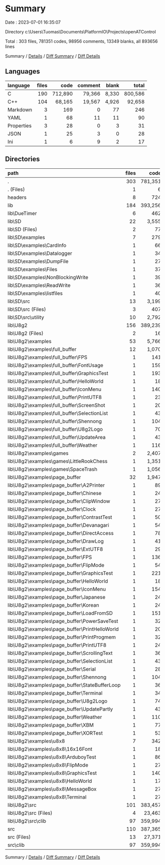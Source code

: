 # Summary

Date : 2023-07-01 16:35:07

Directory c:\\Users\\Tuomas\\Documents\\PlatformIO\\Projects\\openATControl

Total : 303 files,  781351 codes, 98956 comments, 13349 blanks, all 893656 lines

Summary / [Details](details.md) / [Diff Summary](diff.md) / [Diff Details](diff-details.md)

## Languages
| language | files | code | comment | blank | total |
| :--- | ---: | ---: | ---: | ---: | ---: |
| C | 190 | 712,890 | 79,366 | 8,330 | 800,586 |
| C++ | 104 | 68,165 | 19,567 | 4,926 | 92,658 |
| Markdown | 3 | 169 | 0 | 77 | 246 |
| YAML | 1 | 68 | 11 | 11 | 90 |
| Properties | 3 | 28 | 0 | 3 | 31 |
| JSON | 1 | 25 | 3 | 0 | 28 |
| Ini | 1 | 6 | 9 | 2 | 17 |

## Directories
| path | files | code | comment | blank | total |
| :--- | ---: | ---: | ---: | ---: | ---: |
| . | 303 | 781,351 | 98,956 | 13,349 | 893,656 |
| . (Files) | 1 | 6 | 9 | 2 | 17 |
| headers | 8 | 724 | 27 | 144 | 895 |
| lib | 184 | 393,256 | 57,905 | 7,591 | 458,752 |
| lib\\DueTimer | 6 | 462 | 106 | 145 | 713 |
| lib\\SD | 22 | 3,555 | 2,574 | 547 | 6,676 |
| lib\\SD (Files) | 2 | 77 | 11 | 12 | 100 |
| lib\\SD\\examples | 7 | 279 | 211 | 107 | 597 |
| lib\\SD\\examples\\CardInfo | 1 | 66 | 35 | 16 | 117 |
| lib\\SD\\examples\\Datalogger | 1 | 34 | 31 | 20 | 85 |
| lib\\SD\\examples\\DumpFile | 1 | 27 | 28 | 11 | 66 |
| lib\\SD\\examples\\Files | 1 | 37 | 24 | 15 | 76 |
| lib\\SD\\examples\\NonBlockingWrite | 1 | 39 | 36 | 17 | 92 |
| lib\\SD\\examples\\ReadWrite | 1 | 36 | 30 | 14 | 80 |
| lib\\SD\\examples\\listfiles | 1 | 40 | 27 | 14 | 81 |
| lib\\SD\\src | 13 | 3,199 | 2,352 | 428 | 5,979 |
| lib\\SD\\src (Files) | 3 | 407 | 371 | 168 | 946 |
| lib\\SD\\src\\utility | 10 | 2,792 | 1,981 | 260 | 5,033 |
| lib\\U8g2 | 156 | 389,239 | 55,225 | 6,899 | 451,363 |
| lib\\U8g2 (Files) | 2 | 16 | 0 | 8 | 24 |
| lib\\U8g2\\examples | 53 | 5,766 | 14,431 | 1,862 | 22,059 |
| lib\\U8g2\\examples\\full_buffer | 12 | 1,070 | 3,373 | 357 | 4,800 |
| lib\\U8g2\\examples\\full_buffer\\FPS | 1 | 141 | 403 | 40 | 584 |
| lib\\U8g2\\examples\\full_buffer\\FontUsage | 1 | 159 | 306 | 49 | 514 |
| lib\\U8g2\\examples\\full_buffer\\GraphicsTest | 1 | 193 | 254 | 37 | 484 |
| lib\\U8g2\\examples\\full_buffer\\HelloWorld | 1 | 18 | 251 | 11 | 280 |
| lib\\U8g2\\examples\\full_buffer\\IconMenu | 1 | 140 | 268 | 32 | 440 |
| lib\\U8g2\\examples\\full_buffer\\PrintUTF8 | 1 | 23 | 253 | 16 | 292 |
| lib\\U8g2\\examples\\full_buffer\\ScreenShot | 1 | 20 | 256 | 13 | 289 |
| lib\\U8g2\\examples\\full_buffer\\SelectionList | 1 | 43 | 259 | 23 | 325 |
| lib\\U8g2\\examples\\full_buffer\\Shennong | 1 | 104 | 333 | 47 | 484 |
| lib\\U8g2\\examples\\full_buffer\\U8g2Logo | 1 | 70 | 253 | 24 | 347 |
| lib\\U8g2\\examples\\full_buffer\\UpdateArea | 1 | 43 | 257 | 23 | 323 |
| lib\\U8g2\\examples\\full_buffer\\Weather | 1 | 116 | 280 | 42 | 438 |
| lib\\U8g2\\examples\\games | 2 | 2,407 | 1,107 | 549 | 4,063 |
| lib\\U8g2\\examples\\games\\LittleRookChess | 1 | 1,351 | 635 | 362 | 2,348 |
| lib\\U8g2\\examples\\games\\SpaceTrash | 1 | 1,056 | 472 | 187 | 1,715 |
| lib\\U8g2\\examples\\page_buffer | 32 | 1,947 | 8,598 | 836 | 11,381 |
| lib\\U8g2\\examples\\page_buffer\\A2Printer | 1 | 89 | 47 | 32 | 168 |
| lib\\U8g2\\examples\\page_buffer\\Chinese | 1 | 24 | 255 | 13 | 292 |
| lib\\U8g2\\examples\\page_buffer\\ClipWindow | 1 | 27 | 270 | 25 | 322 |
| lib\\U8g2\\examples\\page_buffer\\Clock | 1 | 27 | 271 | 20 | 318 |
| lib\\U8g2\\examples\\page_buffer\\ContrastTest | 1 | 50 | 260 | 23 | 333 |
| lib\\U8g2\\examples\\page_buffer\\Devanagari | 1 | 54 | 294 | 27 | 375 |
| lib\\U8g2\\examples\\page_buffer\\DirectAccess | 1 | 78 | 278 | 35 | 391 |
| lib\\U8g2\\examples\\page_buffer\\DrawLog | 1 | 41 | 271 | 28 | 340 |
| lib\\U8g2\\examples\\page_buffer\\ExtUTF8 | 1 | 29 | 262 | 21 | 312 |
| lib\\U8g2\\examples\\page_buffer\\FPS | 1 | 136 | 495 | 44 | 675 |
| lib\\U8g2\\examples\\page_buffer\\FlipMode | 1 | 54 | 247 | 23 | 324 |
| lib\\U8g2\\examples\\page_buffer\\GraphicsTest | 1 | 221 | 262 | 47 | 530 |
| lib\\U8g2\\examples\\page_buffer\\HelloWorld | 1 | 18 | 287 | 20 | 325 |
| lib\\U8g2\\examples\\page_buffer\\IconMenu | 1 | 154 | 267 | 33 | 454 |
| lib\\U8g2\\examples\\page_buffer\\Japanese | 1 | 24 | 253 | 13 | 290 |
| lib\\U8g2\\examples\\page_buffer\\Korean | 1 | 24 | 253 | 13 | 290 |
| lib\\U8g2\\examples\\page_buffer\\LoadFromSD | 1 | 151 | 270 | 26 | 447 |
| lib\\U8g2\\examples\\page_buffer\\PowerSaveTest | 1 | 32 | 247 | 14 | 293 |
| lib\\U8g2\\examples\\page_buffer\\PrintHelloWorld | 1 | 20 | 253 | 13 | 286 |
| lib\\U8g2\\examples\\page_buffer\\PrintProgmem | 1 | 32 | 256 | 19 | 307 |
| lib\\U8g2\\examples\\page_buffer\\PrintUTF8 | 1 | 24 | 255 | 13 | 292 |
| lib\\U8g2\\examples\\page_buffer\\ScrollingText | 1 | 36 | 270 | 31 | 337 |
| lib\\U8g2\\examples\\page_buffer\\SelectionList | 1 | 43 | 253 | 24 | 320 |
| lib\\U8g2\\examples\\page_buffer\\Serial | 1 | 28 | 272 | 23 | 323 |
| lib\\U8g2\\examples\\page_buffer\\Shennong | 1 | 104 | 333 | 49 | 486 |
| lib\\U8g2\\examples\\page_buffer\\StateBufferLoop | 1 | 36 | 284 | 29 | 349 |
| lib\\U8g2\\examples\\page_buffer\\Terminal | 1 | 34 | 270 | 26 | 330 |
| lib\\U8g2\\examples\\page_buffer\\U8g2Logo | 1 | 74 | 269 | 34 | 377 |
| lib\\U8g2\\examples\\page_buffer\\UpdatePartly | 1 | 43 | 278 | 34 | 355 |
| lib\\U8g2\\examples\\page_buffer\\Weather | 1 | 110 | 281 | 35 | 426 |
| lib\\U8g2\\examples\\page_buffer\\XBM | 1 | 77 | 269 | 23 | 369 |
| lib\\U8g2\\examples\\page_buffer\\XORTest | 1 | 53 | 266 | 26 | 345 |
| lib\\U8g2\\examples\\u8x8 | 7 | 342 | 1,353 | 120 | 1,815 |
| lib\\U8g2\\examples\\u8x8\\16x16Font | 1 | 18 | 220 | 15 | 253 |
| lib\\U8g2\\examples\\u8x8\\ArduboyTest | 1 | 86 | 38 | 17 | 141 |
| lib\\U8g2\\examples\\u8x8\\FlipMode | 1 | 27 | 215 | 14 | 256 |
| lib\\U8g2\\examples\\u8x8\\GraphicsTest | 1 | 140 | 222 | 30 | 392 |
| lib\\U8g2\\examples\\u8x8\\HelloWorld | 1 | 17 | 219 | 14 | 250 |
| lib\\U8g2\\examples\\u8x8\\MessageBox | 1 | 27 | 217 | 11 | 255 |
| lib\\U8g2\\examples\\u8x8\\Terminal | 1 | 27 | 222 | 19 | 268 |
| lib\\U8g2\\src | 101 | 383,457 | 40,794 | 5,029 | 429,280 |
| lib\\U8g2\\src (Files) | 4 | 23,463 | 521 | 512 | 24,496 |
| lib\\U8g2\\src\\clib | 97 | 359,994 | 40,273 | 4,517 | 404,784 |
| src | 110 | 387,365 | 41,015 | 5,612 | 433,992 |
| src (Files) | 13 | 27,371 | 742 | 1,095 | 29,208 |
| src\\clib | 97 | 359,994 | 40,273 | 4,517 | 404,784 |

Summary / [Details](details.md) / [Diff Summary](diff.md) / [Diff Details](diff-details.md)